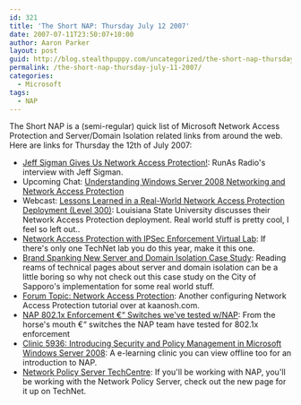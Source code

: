 ```yaml
---
id: 321
title: 'The Short NAP: Thursday July 12 2007'
date: 2007-07-11T23:50:07+10:00
author: Aaron Parker
layout: post
guid: http://blog.stealthpuppy.com/uncategorized/the-short-nap-thursday-july-11-2007
permalink: /the-short-nap-thursday-july-11-2007/
categories:
  - Microsoft
tags:
  - NAP
---
```

The Short NAP is a (semi-regular) quick list of Microsoft Network Access Protection and Server/Domain Isolation related links from around the web. Here are links for Thursday the 12th of July 2007:

  * [Jeff Sigman Gives Us Network Access Protection!](http://www.runasradio.com/default.aspx?showNum=13): RunAs Radio's interview with Jeff Sigman.
  * Upcoming Chat: [Understanding Windows Server 2008 Networking and Network Access Protection](http://www.microsoft.com/communities/chats/vcs/07_0716_TN_WS08.ics)
  * Webcast: [Lessons Learned in a Real-World Network Access Protection Deployment (Level 300)](http://msevents.microsoft.com/CUI/EventDetail.aspx?EventID=1032344626&Culture=en-US): Louisiana State University discusses their Network Access Protection deployment. Real world stuff is pretty cool, I feel so left out..
  * [Network Access Protection with IPSec Enforcement Virtual Lab](http://msevents.microsoft.com/CUI/WebCastEventDetails.aspx?EventID=1032345136&EventCategory=3&culture=en-US&CountryCode=US): If there's only one TechNet lab you do this year, make it this one.
  * [Brand Spanking New Server and Domain Isolation Case Study](http://blogs.technet.com/ianhamer/archive/2007/06/18/brand-spanking-new-server-and-domain-isolation-case-study.aspx): Reading reams of technical pages about server and domain isolation can be a little boring so why not check out this case study on the City of Sapporo's implementation for some real world stuff.
  * [Forum Topic: Network Access Protection](http://www.kaanosh.com/websites/forum/forum_posts.asp?TID=97&PID=284): Another configuring Network Access Protection tutorial over at kaanosh.com.
  * [NAP 802.1x Enforcement €“ Switches we've tested w/NAP](http://blogs.technet.com/nap/archive/2007/07/10/nap-802-1x-enforcement-switches-we-ve-tested-w-nap.aspx): From the horse's mouth €“ switches the NAP team have tested for 802.1x enforcement
  * [Clinic 5936: Introducing Security and Policy Management in Microsoft Windows Server 2008](https://www.microsoftelearning.com/eLearning/courseDetail.aspx?courseId=76472): A e-learning clinic you can view offline too for an introduction to NAP.
  * [Network Policy Server TechCentre](http://www.microsoft.com/technet/network/nps/default.mspx): If you'll be working with NAP, you'll be working with the Network Policy Server, check out the new page for it up on TechNet.